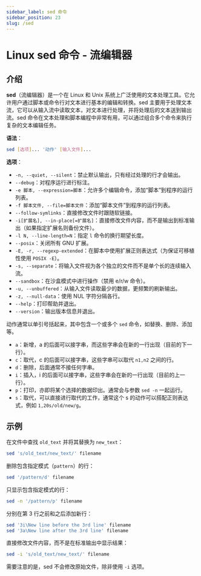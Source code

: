 ```yaml
---
sidebar_label: sed 命令
sidebar_position: 23
slug: /sed
---
```


# Linux sed 命令 - 流编辑器



## 介绍

**sed**（流编辑器）是一个在 Linux 和 Unix 系统上广泛使用的文本处理工具。它允许用户通过脚本或命令行对文本进行基本的编辑和转换。sed 主要用于处理文本流，它可以从输入流中读取文本，对文本进行处理，并将处理后的文本送到输出流。sed 命令在文本处理和脚本编程中非常有用，可以通过组合多个命令来执行复杂的文本编辑任务。

**语法**：

```bash
sed [选项]... '动作' [输入文件]...
```

**选项**：

- `-n, --quiet, --silent`：禁止默认输出，只有经过处理的行才会输出。
- `--debug`：对程序运行进行标注。
- `-e 脚本, --expression=脚本`：允许多个编辑命令，添加“脚本”到程序的运行列表。
- `-f 脚本文件, --file=脚本文件`：添加“脚本文件”到程序的运行列表。
- `--follow-symlinks`：直接修改文件时跟随软链接。
- `-i[扩展名], --in-place[=扩展名]`：直接修改文件内容，而不是输出到标准输出（如果指定扩展名则备份文件）。
- `-l N, --line-length=N`：指定 `l` 命令的换行期望长度。
- `--posix`：关闭所有 GNU 扩展。
- `-E, -r, --regexp-extended`：在脚本中使用扩展正则表达式（为保证可移植性使用 `POSIX -E`）。
- `-s, --separate`：将输入文件视为各个独立的文件而不是单个长的连续输入流。
- `--sandbox`：在沙盒模式中进行操作（禁用 e/r/w 命令）。
- `-u, --unbuffered`：从输入文件读取最少的数据，更频繁的刷新输出。
- `-z, --null-data`：使用 NUL 字符分隔各行。
- `--help`：打印帮助并退出。
- `--version`：输出版本信息并退出。

动作通常以单引号括起来，其中包含一个或多个 `sed` 命令，如替换、删除、添加等。

- `a`：新增，a 的后面可以接字串，而这些字串会在新的一行出现（目前的下一行）。
- `c`：取代，c 的后面可以接字串，这些字串可以取代 `n1,n2` 之间的行。
- `d`：删除，后面通常不接任何字串。
- `i`：插入，i 的后面可以接字串，这些字串会在新的一行出现（目前的上一行）。
- `p`：打印，亦即将某个选择的数据印出。通常会与参数 `sed -n` 一起运行。
- `s`：取代，可以直接进行取代的工作，通常这个 s 的动作可以搭配正则表达式，例如 `1,20s/old/new/g`。



## 示例

在文件中查找 `old_text` 并将其替换为 `new_text`：

```bash
sed 's/old_text/new_text/' filename
```

删除包含指定模式（`pattern`）的行：

```bash
sed '/pattern/d' filename
```

只显示包含指定模式的行：

```bash
sed -n '/pattern/p' filename
```

分别在第 3 行之前和之后添加新行：

```bash
sed '3i\New line before the 3rd line' filename
sed '3a\New line after the 3rd line' filename
```

直接修改文件内容，而不是在标准输出中显示结果：

```bash
sed -i 's/old_text/new_text/' filename
```

需要注意的是，sed 不会修改原始文件，除非使用 `-i` 选项。

